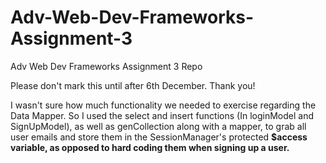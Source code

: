# Adv-Web-Dev-Frameworks-Assignment-3
Adv Web Dev Frameworks Assignment 3 Repo

Please don't mark this until after 6th December.
Thank you!

I wasn't sure how much functionality we needed to exercise regarding the Data Mapper.
So I used the select and insert functions (In loginModel and SignUpModel), as well as genCollection along with a mapper, to grab all user emails
and store them in the SessionManager's protected <b>$access<b> variable, as opposed to hard coding them when signing up a user.
